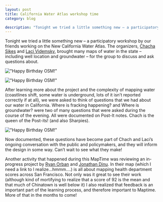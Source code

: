 ```yaml
---
layout: post
title: California Water Atlas workshop time
category: blog

description: "Tonight we tried a little something new – a participatory workshop by our friends working on the New California Water Atlas."
---
```


Tonight we tried a little something new – a participatory workshop by our friends working on the New California Water Atlas. The organizers, [Chacha Sikes](https://twitter.com/chachasikes) and [Laci Videmsky](https://twitter.com/videmsky), brought many maps of water in the state – including well location and groundwater – for the group to discuss and ask questions about.

!["Happy Birthday OSM!"](/img/california-water-atlas.jpg "Happy Birthday OSM!")
<!--more-->
!["Happy Birthday OSM!"](/img/california-water-atlas-close-up.jpg "Happy Birthday OSM!")

After learning more about the project and the complexity of mapping water (coastlines shift, some water is underground, lots of it isn’t reported correctly if at all), we were asked to think of questions that we had about our water in California. Where is fracking happening? and Where is groundwater? were two of many questions that were asked during the course of the evening. All were documented on Post-It notes. Chach is the queen of the Post-its! (and also Sharpies).

!["Happy Birthday OSM!"](/img/california-water-atlas-stickies.jpg "Happy Birthday OSM!")

Now documented, these questions have become part of Chach and Laci’s ongoing conversation with the public and policymakers, and they will inform the design in some way. Can’t wait to see what they make!

Another activity that happened during this MapTime was reviewing an in-progress project by [Ryan Orban](https://twitter.com/ryanorban) and [Jonathan Dinu](https://twitter.com/jonathandinu). In their map (which I need a link to I realize…hmmm….) is all about mapping health department scores across San Francisco. Not only was it great to see their work (although kind of mortifying to realize that a score of 92 is the mean and that much of Chinatown is well below it) I also realized that feedback is an important part of the learning process, and therefore important to Maptime.  More of that in the months to come!

